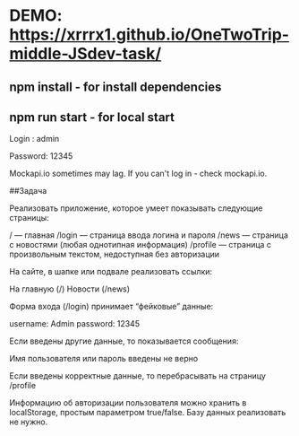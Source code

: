 # DEMO: https://xrrrx1.github.io/OneTwoTrip-middle-JSdev-task/

## npm install - for install dependencies

## npm run start - for local start

Login : admin

Password: 12345

Mockapi.io sometimes may lag. If you can't log in - check mockapi.io.

##Задача

Реализовать приложение, которое умеет показывать следующие страницы:

/ — главная
/login — страница ввода логина и пароля
/news — страница с новостями (любая однотипная информация)
/profile — страница с произвольным текстом, недоступная без авторизации


На сайте, в шапке или подвале реализовать ссылки:

На главную (/)
Новости (/news)

Форма входа (/login) принимает “фейковые” данные:

username: Admin
password: 12345

Если введены другие данные, то показывается сообщения:

Имя пользователя или пароль введены не верно

Если введены корректные данные, то перебрасывать на страницу /profile

Информацию об авторизации пользователя можно хранить в localStorage, простым параметром true/false. Базу данных реализовать не нужно.